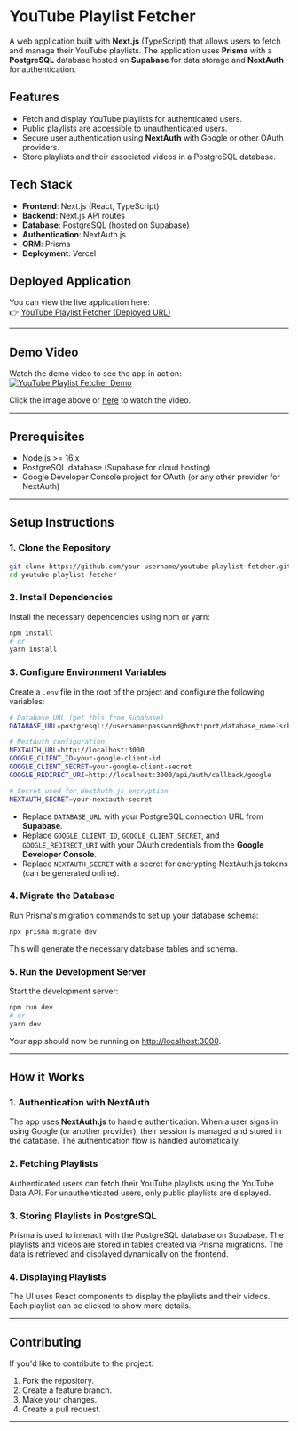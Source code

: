 # YouTube Playlist Fetcher

A web application built with **Next.js** (TypeScript) that allows users to fetch and manage their YouTube playlists. The application uses **Prisma** with a **PostgreSQL** database hosted on **Supabase** for data storage and **NextAuth** for authentication.

## Features

- Fetch and display YouTube playlists for authenticated users.
- Public playlists are accessible to unauthenticated users.
- Secure user authentication using **NextAuth** with Google or other OAuth providers.
- Store playlists and their associated videos in a PostgreSQL database.

## Tech Stack

- **Frontend**: Next.js (React, TypeScript)
- **Backend**: Next.js API routes
- **Database**: PostgreSQL (hosted on Supabase)
- **Authentication**: NextAuth.js
- **ORM**: Prisma
- **Deployment**: Vercel

## Deployed Application

You can view the live application here:  
👉 [YouTube Playlist Fetcher (Deployed URL)](https://youtubeplaylist-zeta.vercel.app/)

---

## Demo Video

Watch the demo video to see the app in action:  
[![YouTube Playlist Fetcher Demo](https://img.youtube.com/vi/your-video-id/hqdefault.jpg)](https://youtu.be/uRhmjmb1WsU)

Click the image above or [here](https://youtu.be/uRhmjmb1WsU) to watch the video.

---

## Prerequisites

- Node.js >= 16.x
- PostgreSQL database (Supabase for cloud hosting)
- Google Developer Console project for OAuth (or any other provider for NextAuth)

---

## Setup Instructions

### 1. Clone the Repository

```bash
git clone https://github.com/your-username/youtube-playlist-fetcher.git
cd youtube-playlist-fetcher
```

### 2. Install Dependencies

Install the necessary dependencies using npm or yarn:

```bash
npm install
# or
yarn install
```

### 3. Configure Environment Variables

Create a `.env` file in the root of the project and configure the following variables:

```bash
# Database URL (get this from Supabase)
DATABASE_URL=postgresql://username:password@host:port/database_name?schema=public

# NextAuth configuration
NEXTAUTH_URL=http://localhost:3000
GOOGLE_CLIENT_ID=your-google-client-id
GOOGLE_CLIENT_SECRET=your-google-client-secret
GOOGLE_REDIRECT_URI=http://localhost:3000/api/auth/callback/google

# Secret used for NextAuth.js encryption
NEXTAUTH_SECRET=your-nextauth-secret
```

- Replace `DATABASE_URL` with your PostgreSQL connection URL from **Supabase**.
- Replace `GOOGLE_CLIENT_ID`, `GOOGLE_CLIENT_SECRET`, and `GOOGLE_REDIRECT_URI` with your OAuth credentials from the **Google Developer Console**.
- Replace `NEXTAUTH_SECRET` with a secret for encrypting NextAuth.js tokens (can be generated online).

### 4. Migrate the Database

Run Prisma's migration commands to set up your database schema:

```bash
npx prisma migrate dev
```

This will generate the necessary database tables and schema.

### 5. Run the Development Server

Start the development server:

```bash
npm run dev
# or
yarn dev
```

Your app should now be running on [http://localhost:3000](http://localhost:3000).

---

## How it Works

### 1. Authentication with NextAuth

The app uses **NextAuth.js** to handle authentication. When a user signs in using Google (or another provider), their session is managed and stored in the database. The authentication flow is handled automatically.

### 2. Fetching Playlists

Authenticated users can fetch their YouTube playlists using the YouTube Data API. For unauthenticated users, only public playlists are displayed.

### 3. Storing Playlists in PostgreSQL

Prisma is used to interact with the PostgreSQL database on Supabase. The playlists and videos are stored in tables created via Prisma migrations. The data is retrieved and displayed dynamically on the frontend.

### 4. Displaying Playlists

The UI uses React components to display the playlists and their videos. Each playlist can be clicked to show more details.

---

## Contributing

If you'd like to contribute to the project:

1. Fork the repository.
2. Create a feature branch.
3. Make your changes.
4. Create a pull request.

---